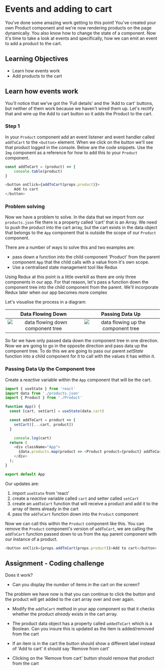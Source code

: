 # Events and adding to cart

You've done some amazing work getting to this point! You've created your own Product component and we're now rendering products on the page dynamically. You also know how to change the state of a component. Now it's time to take a look at events and specifically, how we can emit an event to add a product to the cart.

## Learning Objectives

- Learn how events work
- Add products to the cart

## Learn how events work

You'll notice that we've got the 'Full details' and the 'Add to cart' buttons, but neither of them work because we haven't wired them up. Let's rectify that and wire up the Add to cart button so it adds the Product to the cart.

### Step 1

In your `Product` component add an event listener and event handler called `addToCart` to the `<button>` element. When we click on the button we'll see that product logged in the console. Below are the code snippets. Use the `Img` component as a reference for how to add this to your `Product` component.

```javascript
const addToCart = (product) => {
    console.table(product)
}

<button onClick={addToCart(props.product)}>
    Add to cart
</button>
```

### Problem solving

Now we have a problem to solve. In the data that we import from our `products.json` file there is a property called 'cart' that is an Array. We need to push the product into the cart array, but the cart exists in the data object that belongs to the `App` component that is outside the scope of our `Product` component.

There are a number of ways to solve this and two examples are:

- pass down a function into the child component 'Product' from the parent component `App` that the child calls with a value from it's own scope.
- Use a centralised state management tool like Redux 

Using Redux at this point is a little overkill as there are only three components in our app. For that reason, let's pass a function down the component tree into the child component from the parent. We'll incorporate Redux later when our app becomes more complex

Let's visualise the process in a diagram:

|Data Flowing Down|Passing Data Up|
|:------------:|:-------------:|
![data flowing down component tree](https://user-images.githubusercontent.com/4499581/130095760-24887c1b-0347-48aa-8551-ec1e7358e4f1.png)|![data flowing up the component tree](https://user-images.githubusercontent.com/4499581/130095768-f469b8c2-ea37-4566-ba52-75474c175769.png)

So far we have only passed data down the component tree in one direction. Now we are going to go in the opposite direction and pass data up the component tree. To do this we are going to pass our parent _setState_ function into a child component for it to call with the values it has within it.

### Passing Data Up the Component tree

Create a _reactive_ variable within the `App` component that will be the cart.

```javascript
import { useState } from 'react'
import data from './products.json'
import { Product } from './Product'

function App() {
  const [cart, setCart] = useState(data.cart)

  const addToCart = product => {
    setCart([...cart, product])
  }

    console.log(cart)
  return (
    <div className="App">
      {data.products.map(product => <Product product={product} addToCart={addToCart} />)}
    </div>
  );
}

export default App
```
Our updates are:

1. import `useState` from 'react'
1. create a _reactive_ variable called `cart` and setter called `setCart`
1. create an `addToCart` function that will receive a product and add it to the array of items already in the cart
1. pass the `addToCart` function down into the `Product` component

Now we can call this within the `Product` component like this. You can remove the `Product` component's version of `addToCart`, we are calling the `addToCart` function passed down to us from the `App` parent component with our instance of a product.

```javascript
<button onClick={props.addToCart(props.product)}>Add to cart</button>
```

## Assignment - Coding challenge

Does it work?

- Can you display the _number_ of items in the cart on the screen?

The problem we have now is that you can continue to click the button and the product will get added to the cart array over and over again.

- Modify the `addToCart` method in your app component so that it checks whether the product _already_ exists in the cart array.

- The product data object has a property called `addedToCart` which is a Boolean. Can you insure this is updated as the item is added/removed from the cart

- If an item is in the cart the button should show a different label instead of 'Add to cart' it should say 'Remove from cart'

- Clicking on the 'Remove from cart' button should remove that product from the cart

